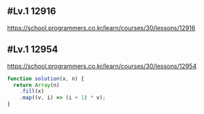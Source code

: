 ## #Lv.1 12916

https://school.programmers.co.kr/learn/courses/30/lessons/12916

## #Lv.1 12954

https://school.programmers.co.kr/learn/courses/30/lessons/12954

```jsx
function solution(x, n) {
  return Array(n)
    .fill(x)
    .map((v, i) => (i + 1) * v);
}
```
